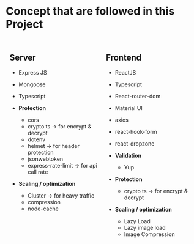 # Concept that are followed in this Project

<div style="display: flex; justify-content: space-between;">

<div style="flex: 1; padding: 10px;">

## Server

- Express JS
- Mongoose
- Typescript

- **Protection**

  - cors
  - crypto ts -> for encrypt & decrypt
  - dotenv
  - helmet -> for header protection
  - jsonwebtoken
  - express-rate-limit -> for api call rate

- **Scaling / optimization**

  - Cluster -> for heavy traffic
  - compression
  - node-cache

  </div>

  <div style="flex: 1; padding: 10px;">

## Frontend

- ReactJS
- Typescript
- React-router-dom
- Material UI
- axios
- react-hook-form
- react-dropzone

- **Validation**

  - Yup

- **Protection**

  - crypto ts -> for encrypt & decrypt

- **Scaling / optimization**
  - Lazy Load
  - Lazy image load
  - Image Compression

</div>

</div>
